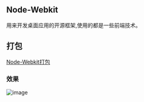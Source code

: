 ## Node-Webkit
用来开发桌面应用的开源框架,使用的都是一些前端技术。

## 打包
[Node-Webkit打包](http://www.cnblogs.com/zqzjs/p/5513430.html)

### 效果
![image](http://images.cnblogs.com/cnblogs_com/zqzjs/885846/o_desk.gif)

